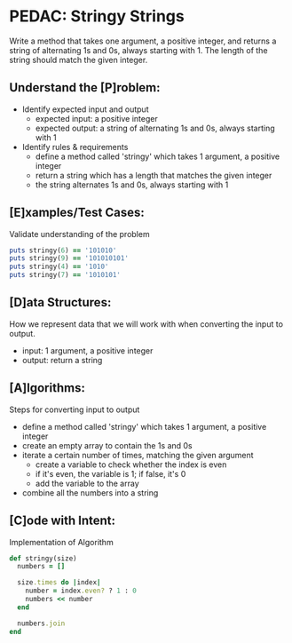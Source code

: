 # PEDAC: Stringy Strings

Write a method that takes one argument, a positive integer, and returns a string of alternating 1s and 0s, always starting with 1. The length of the string should match the given integer. 

## Understand the [P]roblem:
- Identify expected input and output
	- expected input: a positive integer
	- expected output: a string of alternating 1s and 0s, always starting with 1
- Identify rules & requirements
  - define a method called 'stringy' which takes 1 argument, a positive integer
  - return a string which has a length that matches the given integer
  - the string alternates 1s and 0s, always starting with 1

## [E]xamples/Test Cases:
Validate understanding of the problem
```ruby
puts stringy(6) == '101010'
puts stringy(9) == '101010101'
puts stringy(4) == '1010'
puts stringy(7) == '1010101'
```

## [D]ata Structures:
How we represent data that we will work with when converting the input to output.
- input: 1 argument, a positive integer
- output: return a string 

## [A]lgorithms:
Steps for converting input to output
- define a method called 'stringy' which takes 1 argument, a positive integer
- create an empty array to contain the 1s and 0s
- iterate a certain number of times, matching the given argument
  - create a variable to check whether the index is even
  - if it's even, the variable is 1; if false, it's 0
  - add the variable to the array
- combine all the numbers into a string

## [C]ode with Intent:
Implementation of Algorithm

```ruby
def stringy(size)
  numbers = []

  size.times do |index|
    number = index.even? ? 1 : 0
    numbers << number
  end

  numbers.join
end
```
